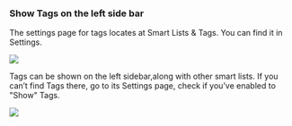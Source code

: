 ### Show Tags on the left side bar

The settings page for tags locates at Smart Lists & Tags. You can find it in Settings.

![](../../../images/ticktick-ios-app/tags/IMG_2513.PNG)

Tags can be shown on the left sidebar,along with other smart lists. If you can’t find Tags there, go to its Settings page, check if you’ve enabled to "Show" Tags.

![](../../../images/ticktick-ios-app/tags/IMG_2315.PNG)

